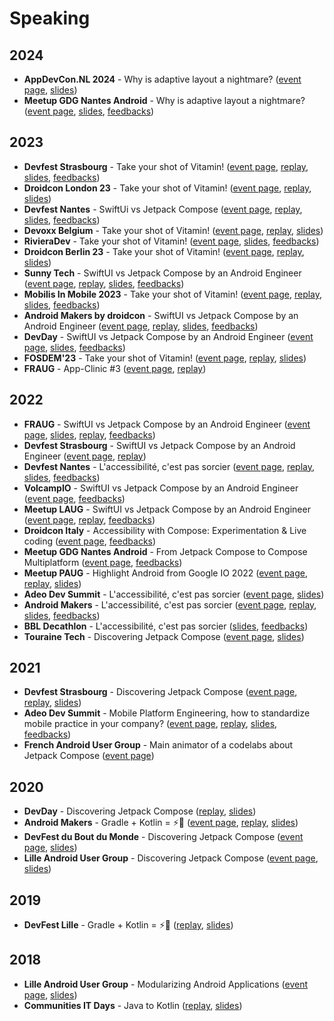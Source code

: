 # Speaking

## 2024

* **AppDevCon.NL 2024** - Why is adaptive layout a nightmare? ([event page](https://appdevcon.nl/session/why-is-adaptive-layout-a-nightmare/), [slides](https://speakerdeck.com/gerardpaligot/why-is-adaptive-layout-a-nightmare))
* **Meetup GDG Nantes Android** - Why is adaptive layout a nightmare? ([event page](https://gdg.community.dev/events/details/google-gdg-nantes-android-presents-android-nantes-29-meetup-chez-ippon-technologies/), [slides](https://speakerdeck.com/gerardpaligot/why-is-adaptive-layout-a-nightmare), [feedbacks](https://openfeedback.io/498RViPllO450MzN35nq/2024-02-22/XzX9ooGD35ZAs1BFRut7))

## 2023

* **Devfest Strasbourg** - Take your shot of Vitamin! ([event page](https://devfest.gdgstrasbourg.fr/), [replay](https://youtu.be/0vWCJjcZrlM), [slides](https://speakerdeck.com/gerardpaligot/take-your-shot-of-vitamin), [feedbacks](https://openfeedback.io/BVJQLdpKqfl1IBPtWpRR/0/khfkdjhgkjlhgkdjg))
* **Droidcon London 23** - Take your shot of Vitamin! ([event page](https://london.droidcon.com/gerard-paligot/), [replay](https://www.droidcon.com/2023/11/15/take-your-shot-of-vitamin-2/), [slides](https://speakerdeck.com/gerardpaligot/take-your-shot-of-vitamin))
* **Devfest Nantes** - SwiftUi vs Jetpack Compose ([event page](https://devfest2023.gdgnantes.com/en/sessions/swiftui_vs_jetpack_compose_par_un_ingenieur_android/), [replay](https://youtu.be/OUTKf92iNo0), [slides](https://speakerdeck.com/gerardpaligot/swiftui-vs-jetpack-compose-by-an-android-engineer), [feedbacks](https://openfeedback.io/p32EOIbP5bj4WDdz8bJs/2022-10-19/swiftuivsjetpackcomposeparuningenieurandroid))
* **Devoxx Belgium** - Take your shot of Vitamin! ([event page](https://mobile.devoxx.com/events/dvbe23/talks/10601/details), [replay](https://youtu.be/89t2RZV76qk), [slides](https://speakerdeck.com/gerardpaligot/take-your-shot-of-vitamin))
* **RivieraDev** - Take your shot of Vitamin! ([event page](https://rivieradev.fr/session/1153), [slides](https://speakerdeck.com/gerardpaligot/take-your-shot-of-vitamin), [feedbacks](https://openfeedback.io/VWEMZHoBj0mPrdZ9Isso/2023-07-11/gWifDCcXW7X1VBG0Kwnb))
* **Droidcon Berlin 23** - Take your shot of Vitamin! ([event page](https://berlin.droidcon.com/gerard-paligot/), [replay](https://www.droidcon.com/2023/07/31/take-your-shot-of-vitamin/), [slides](https://speakerdeck.com/gerardpaligot/take-your-shot-of-vitamin))
* **Sunny Tech** - SwiftUI vs Jetpack Compose by an Android Engineer ([event page](https://sunny-tech.io/sessions/swiftui-vs-jetpack-compose-par), [replay](https://youtu.be/EZeycvVbIVQ), [slides](https://speakerdeck.com/gerardpaligot/swiftui-vs-jetpack-compose-by-an-android-engineer), [feedbacks](https://openfeedback.io/sunnytech2023/2023-06-30/swiftui-vs-jetpack-compose-par))
* **Mobilis In Mobile 2023** - Take your shot of Vitamin! ([event page](https://mobilis-in-mobile.io/), [replay](https://youtu.be/T-mrfjdfaEk), [slides](https://speakerdeck.com/gerardpaligot/take-your-shot-of-vitamin), [feedbacks](https://openfeedback.io/RQSg6MHywwQzjkYgFFoW/2023-06-20/sBlZgIMqOpaKI2ctvUzv))
* **Android Makers by droidcon** - SwiftUI vs Jetpack Compose by an Android Engineer ([event page](https://androidmakers.droidcon.com/gerard-paligot/), [replay](https://youtu.be/RlFiPX4sU5Y), [slides](https://speakerdeck.com/gerardpaligot/swiftui-vs-jetpack-compose-by-an-android-engineer), [feedbacks](https://openfeedback.io/am2023/2023-04-27/423061))
* **DevDay** - SwiftUI vs Jetpack Compose by an Android Engineer ([event page](https://www.devday.be/Sessions/details/200), [slides](https://speakerdeck.com/gerardpaligot/swiftui-vs-jetpack-compose-by-an-android-engineer), [feedbacks](https://openfeedback.io/fePnfMqcFyPW6ylFepGW/2023-03-23/200))
* **FOSDEM'23** - Take your shot of Vitamin! ([event page](https://fosdem.org/2023/schedule/event/take_your_shot_of_vitamin/), [replay](https://fosdem.org/2023/schedule/event/take_your_shot_of_vitamin/), [slides](https://speakerdeck.com/gerardpaligot/take-your-shot-of-vitamin))
* **FRAUG** - App-Clinic #3 ([event page](https://gdg.community.dev/events/details/google-gdg-nantes-android-presents-fraug-app-clinic-3/), [replay](https://www.youtube.com/live/JZuCl0WgqI0))

## 2022

* **FRAUG** - SwiftUI vs Jetpack Compose by an Android Engineer ([event page](https://gdg.community.dev/events/details/google-gdg-nantes-android-presents-fraug-swiftui-vs-jetpack-compose-avec-gerard-paligot/), [slides](https://speakerdeck.com/gerardpaligot/swiftui-vs-jetpack-compose-by-an-android-engineer), [replay](https://www.youtube.com/live/2D9TmuWmElQ), [feedbacks](https://openfeedback.io/e6swwSH4aDCT9iWWvxUM/2022-12-16/FyVztY5LfQcWn4rf9VpW))
* **Devfest Strasbourg** - SwiftUI vs Jetpack Compose by an Android Engineer ([event page](https://devfest.gdgstrasbourg.fr/schedule), [replay](https://youtu.be/RocOc_6WUjM))
* **Devfest Nantes** - L'accessibilité, c'est pas sorcier ([event page](https://devfest.gdgnantes.com/en/sessions/l_accessibilite__c_est_pas_sorcier__), [replay](https://youtu.be/l0ouMbpOWn0), [slides](https://docs.google.com/presentation/d/1Duy1GHgpqTCug43Trlp1aBLbY7bCDiDtAwrK6rEBl9g/edit?usp=sharing), [feedbacks](https://openfeedback.io/devfestnantes22/2022-10-21/30))
* **VolcampIO** - SwiftUI vs Jetpack Compose by an Android Engineer ([event page](https://www.volcamp.io/talks/22d2t4s6), [feedbacks](https://openfeedback.io/LjGz0p1jgPjgoP43jNzz/2022-10-14/IHURgsxKVQFxa3VdUnfG))
* **Meetup LAUG** - SwiftUI vs Jetpack Compose by an Android Engineer ([event page](https://www.meetup.com/fr-FR/lille-android-user-group/events/288649880/), [replay](https://youtu.be/IDUVGvjqJNM), [feedbacks](https://openfeedback.io/WQlrSFmva4qfRtjcZOT5/2022-10-11/CQzmVBViWCbDwc7IKvog))
* **Droidcon Italy** - Accessibility with Compose: Experimentation & Live coding ([event page](https://it.droidcon.com/2022/), [feedbacks](https://openfeedback.io/qkOskcnEadTxeNivZ592/2022-10-07/juSGUUhCpQAXIexkxbwg))
* **Meetup GDG Nantes Android** - From Jetpack Compose to Compose Multiplatform ([event page](https://gdg.community.dev/events/details/google-gdg-nantes-android-presents-android-nantes-21-meetup-au-palace/), [feedbacks](https://openfeedback.io/SsApO1mL6wNRw2fGRKf3/2022-09-27/gKh0Po4NoUOcnDru91xF))
* **Meetup PAUG** - Highlight Android from Google IO 2022 ([event page](https://www.meetup.com/Android-Paris/events/285963041/), [replay](https://youtu.be/UDYLtYL14nU), [slides](https://docs.google.com/presentation/d/1WQ1KPGS3V9EplnncfqwW9rj4nnACrjj0eIjjygVAJ60/edit?usp=sharing&resourcekey=0-7DuCFab6Sr6Ht_xiEXLKqw))
* **Adeo Dev Summit** - L'accessibilité, c'est pas sorcier ([event page](https://adeodevsummit2022.sched.com/event/12ZjN/laccessibilite-cest-pas-sorcier), [slides](https://docs.google.com/presentation/d/1Duy1GHgpqTCug43Trlp1aBLbY7bCDiDtAwrK6rEBl9g/edit?usp=sharing))
* **Android Makers** - L'accessibilité, c'est pas sorcier ([event page](https://androidmakers.fr/schedule/2022-04-26?sessionId=NHE-5712), [replay](https://youtu.be/wDCiNb_GPxw), [slides](https://docs.google.com/presentation/d/1Duy1GHgpqTCug43Trlp1aBLbY7bCDiDtAwrK6rEBl9g/edit?usp=sharing), [feedbacks](https://openfeedback-am-2022.web.app/am-2022/2022-04-26/NHE-5712))
* **BBL Decathlon** - L'accessibilité, c'est pas sorcier ([slides](https://docs.google.com/presentation/d/1Duy1GHgpqTCug43Trlp1aBLbY7bCDiDtAwrK6rEBl9g/edit?usp=sharing), [feedbacks](https://openfeedback.io/decathlon-bbl-accessibility-fanny/2021-04-29/fEHaNmKCExgT6cnw7gbQ))
* **Touraine Tech** - Discovering Jetpack Compose ([event page](https://touraine.tech/talk/22IzHA9usrQNr3VHtwV3), [slides](https://speakerdeck.com/gerardpaligot/discovering-jetpack-compose))

## 2021

* **Devfest Strasbourg** - Discovering Jetpack Compose ([event page](https://devfest21.gdgstrasbourg.fr/schedule/2021-11-09?sessionId=114), [replay](https://youtu.be/6r8JYIR-PtU), [slides](https://speakerdeck.com/gerardpaligot/discovering-jetpack-compose))
* **Adeo Dev Summit** - Mobile Platform Engineering, how to standardize mobile practice in your company? ([event page](https://adeodevsummit2021.sched.com/event/jcs7/quickie-mobile-platform-engineering-how-to-standardize-mobile-practice-in-your-company), [replay](https://youtu.be/9b0tdM3yNNs), [slides](https://speakerdeck.com/gerardpaligot/mobile-platform-engineering-how-to-standardize-mobile-practice-in-your-company), [feedbacks](https://openfeedback.io/JCbSxM01WvfWfrMc1bvr/2021-06-16/1E5svhRWmrcPbPU6gEKR))
* **French Android User Group** - Main animator of a codelabs about Jetpack Compose ([event page](https://www.meetup.com/fr-FR/lille-android-user-group/events/275800069/))

## 2020

* **DevDay** - Discovering Jetpack Compose ([replay](https://www.youtube.com/watch?v=V66x5rQvLeg&t=3576s), [slides](https://speakerdeck.com/gerardpaligot/discovering-jetpack-compose))
* **Android Makers** - Gradle + Kotlin = ⚡🚀 ([event page](https://android-makers-2020.firebaseapp.com/schedule/2020-04-20?sessionId=174162), [replay](https://youtu.be/I3WfRaIl4a4), [slides](https://speakerdeck.com/gerardpaligot/gradle-plus-kotlin-dsl-equals))
* **DevFest du Bout du Monde** - Discovering Jetpack Compose ([event page](https://devfest.duboutdumonde.bzh/sessions/a_la_decouverte_de_jetpack_compose/), [slides](https://speakerdeck.com/gerardpaligot/discovering-jetpack-compose))
* **Lille Android User Group** - Discovering Jetpack Compose ([event page](https://www.meetup.com/fr-FR/lille-android-user-group/events/267908033/), [slides](https://speakerdeck.com/gerardpaligot/discovering-jetpack-compose))

## 2019

* **DevFest Lille** - Gradle + Kotlin = ⚡🚀 ([replay](https://youtu.be/qJzMYWrKGBg), [slides](https://speakerdeck.com/gerardpaligot/gradle-plus-kotlin-dsl-equals))

## 2018

* **Lille Android User Group** - Modularizing Android Applications ([event page](https://www.meetup.com/fr-FR/lille-android-user-group/events/256628009/), [slides](https://speakerdeck.com/gerardpaligot/modularizing-android-applications))
* **Communities IT Days** - Java to Kotlin ([replay](https://youtu.be/NPEOY-TEh5E), [slides](https://speakerdeck.com/gerardpaligot/from-java-to-kotlin))

